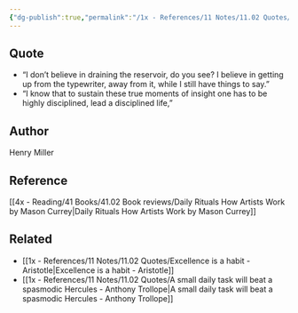 ```yaml
---
{"dg-publish":true,"permalink":"/1x - References/11 Notes/11.02 Quotes/Dont drain the reservoir - Henry Miller/","title":"structure note","noteIcon":""}
---
```



## Quote
- “I don’t believe in draining the reservoir, do you see? I believe in getting up from the typewriter, away from it, while I still have things to say.”  
- “I know that to sustain these true moments of insight one has to be highly disciplined, lead a disciplined life,” 

## Author
Henry Miller

## Reference
[[4x - Reading/41 Books/41.02 Book reviews/Daily Rituals How Artists Work by Mason Currey\|Daily Rituals How Artists Work by Mason Currey]]

## Related
- [[1x - References/11 Notes/11.02 Quotes/Excellence is a habit - Aristotle\|Excellence is a habit - Aristotle]]
- [[1x - References/11 Notes/11.02 Quotes/A small daily task will beat a spasmodic Hercules - Anthony Trollope\|A small daily task will beat a spasmodic Hercules - Anthony Trollope]]
